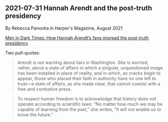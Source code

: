 ## 2021-07-31  Hannah Arendt and the post-truth presidency


By Rebecca Panovka in Harper's Magazine, August 2021

[Men in Dark Times: How Hannah Arendt’s fans misread the post-truth presidency](https://harpers.org/archive/2021/08/men-in-dark-times-hannah-arendt-post-truth/)

Two pull-quotes:

>Arendt is not warning about liars in Washington. She is worried, rather, about a state of affairs in which a singular, unquestioned image has been installed in place of reality, and in which, as cracks begin to appear, those who placed their faith in authority have no one left to trust—a state of affairs, as she made clear, that cannot coexist with a free and combative press.

>To respect human freedom is to acknowledge that history does not operate according to scientific laws: “No matter how much we may be capable of learning from the past,” she writes, “it will not enable us to know the future.”

